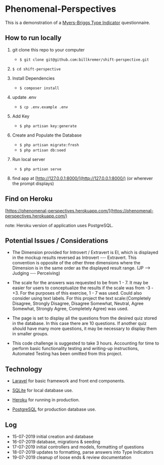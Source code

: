 # Phenomenal-Perspectives

This is a demonstration of a [Myers-Briggs Type Indicator](https://www.themyersbriggs.com/) questionnaire.

## How to run locally

1. git clone this repo to your computer
    * ```$ git clone git@github.com:billkremer/shift-perspective.git```
2. ```$ cd shift-perspective```
3. Install Dependencies
    * ```$ composer install```
4. update .env
    * ```$ cp .env.example .env```
5. Add Key
    * ```$ php artisan key:generate```

6. Create and Populate the Database 
    * ```$ php artisan migrate:fresh```
    * ```$ php artisan db:seed```


7. Run local server
    * ```$ php artisan serve```
8. find app at [http://127.0.0.1:8000/](http://127.0.0.1:8000/) (or wherever the prompt displays)


## Find on Heroku

[https://phenomenal-perspectives.herokuapp.com/](https://phenomenal-perspectives.herokuapp.com/)

note: Heroku version of application uses PostgreSQL.

## Potential Issues / Considerations

* The Dimension provided for Introvert / Extravert is EI, which is displayed in the mockup results reversed as Introvert --- Extravert. This convention is opposite of the other three dimensions where the Dimension is in the same order as the displayed result range. (JP --> Judging --- Perceiving)

* The scale for the answers was requested to be from 1 - 7. It may be easier for users to conceptualize the results if the scale was from -3 - +3. For the purposes of this exercise, 1 - 7 was used.  Could also consider using text labels. For this project the text scale:(Completely Disagree, Strongly Disagree, Disagree Somewhat, Neutral, Agree Somewhat, Strongly Agree, Completely Agree) was used.

* The page is set to display all the questions from the desired quiz stored in the database.  In this case there are 10 questions.  If another quiz should have many more questions, it may be necessary to display them in smaller groups.

* This code challenge is suggested to take 3 hours.  Accounting for time to perform basic functionality testing and writing-up instructions, Automated Testing has been omitted from this project.

## Technology

* [Laravel](https://laravel.com/) for basic framework and front end components.

* [SQLite](https://www.sqlite.org/) for local database use.

* [Heroku](https://www.heroku.com/) for running in production.

* [PostgreSQL](https://www.postgresql.org/) for production database use.


## Log
* 15-07-2019 initial creation and database
* 16-07-2019 database, migrations & seeding
* 17-07-2019 initial controllers and models, formatting of questions
* 18-07-2019 updates to formatting, parse answers into Type Indicators
* 19-07-2019 cleanup of loose ends & review documentation


